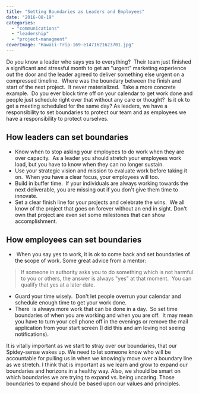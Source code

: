 ```yaml
---
title: "Setting Boundaries as Leaders and Employees"
date: "2016-08-19"
categories: 
  - "communications"
  - "leadership"
  - "project-managment"
coverImage: "Hawaii-Trip-169-e1471621623701.jpg"
---
```


Do you know a leader who says yes to everything?  Their team just finished a significant and stressful month to get an "urgent" marketing experience out the door and the leader agreed to deliver something else urgent on a compressed timeline.  Where was the boundary between the finish and start of the next project.  It never materialized.  Take a more concrete example.  Do you ever block time off on your calendar to get work done and people just schedule right over that without any care or thought?  Is it ok to get a meeting scheduled for the same day? As leaders, we have a responsibility to set boundaries to protect our team and as employees we have a responsibility to protect ourselves.

## How leaders can set boundaries

- Know when to stop asking your employees to do work when they are over capacity.  As a leader you should stretch your employees work load, but you have to know when they can no longer sustain.
- Use your strategic vision and mission to evaluate work before taking it on.  When you have a clear focus, your employees will too.
- Build in buffer time.  If your individuals are always working towards the next deliverable, you are missing out if you don't give them time to innovate.
- Set a clear finish line for your projects and celebrate the wins.  We all know of the project that goes on forever without an end in sight. Don't own that project are even set some milestones that can show accomplishment.

## How employees can set boundaries

-  When you say yes to work, it is ok to come back and set boundaries of the scope of work. Some great advice from a mentor:

> If someone in authority asks you to do something which is not harmful to you or others, the answer is always "yes" at that moment.  You can qualify that yes at a later date.

- Guard your time wisely.  Don't let people overrun your calendar and schedule enough time to get your work done.
- There  is always more work that can be done in a day.  So set time boundaries of when you are working and when you are off.  It may mean you have to turn your cell phone off in the evenings or remove the mail application from your start screen (I did this and am loving not seeing notifications).

It is vitally important as we start to stray over our boundaries, that our Spidey-sense wakes up. We need to let someone know who will be accountable for pulling us in when we knowingly move over a boundary line as we stretch. I think that is important as we learn and grow to expand our boundaries and horizons in a healthy way. Also, we should be smart on which boundaries we are trying to expand vs. being uncaring. Those boundaries to expand should be based upon our values and principles.
